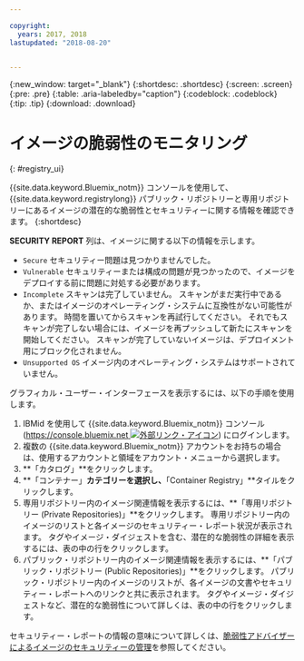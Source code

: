 ```yaml
---

copyright:
  years: 2017, 2018
lastupdated: "2018-08-20"


---
```


{:new_window: target="_blank"}
{:shortdesc: .shortdesc}
{:screen: .screen}
{:pre: .pre}
{:table: .aria-labeledby="caption"}
{:codeblock: .codeblock}
{:tip: .tip}
{:download: .download}


# イメージの脆弱性のモニタリング
{: #registry_ui}

{{site.data.keyword.Bluemix_notm}} コンソールを使用して、{{site.data.keyword.registrylong}} パブリック・リポジトリーと専用リポジトリーにあるイメージの潜在的な脆弱性とセキュリティーに関する情報を確認できます。
{:shortdesc}

**SECURITY REPORT** 列は、イメージに関する以下の情報を示します。
-   `Secure` セキュリティー問題は見つかりませんでした。
-   `Vulnerable` セキュリティーまたは構成の問題が見つかったので、イメージをデプロイする前に問題に対処する必要があります。
-   `Incomplete` スキャンは完了していません。 スキャンがまだ実行中であるか、またはイメージのオペレーティング・システムに互換性がない可能性があります。 時間を置いてからスキャンを再試行してください。 それでもスキャンが完了しない場合には、イメージを再プッシュして新たにスキャンを開始してください。 スキャンが完了していないイメージは、デプロイメント用にブロック化されません。
-   `Unsupported OS` イメージ内のオペレーティング・システムはサポートされていません。

グラフィカル・ユーザー・インターフェースを表示するには、以下の手順を使用します。

1.  IBMid を使用して {{site.data.keyword.Bluemix_notm}} コンソール ([https://console.bluemix.net ![外部リンク・アイコン](../../icons/launch-glyph.svg "外部リンク・アイコン")](https://console.bluemix.net)) にログインします。
2.  複数の {{site.data.keyword.Bluemix_notm}} アカウントをお持ちの場合は、使用するアカウントと領域をアカウント・メニューから選択します。
3.  **「カタログ」**をクリックします。
4.  **「コンテナー」**カテゴリーを選択し、**「Container Registry」**タイルをクリックします。
5.  専用リポジトリー内のイメージ関連情報を表示するには、**「専用リポジトリー (Private Repositories)」**をクリックします。 専用リポジトリー内のイメージのリストと各イメージのセキュリティー・レポート状況が表示されます。 タグやイメージ・ダイジェストを含む、潜在的な脆弱性の詳細を表示するには、表の中の行をクリックします。
6.  パブリック・リポジトリー内のイメージ関連情報を表示するには、**「パブリック・リポジトリー (Public Repositories)」**をクリックします。 パブリック・リポジトリー内のイメージのリストが、各イメージの文書やセキュリティー・レポートへのリンクと共に表示されます。 タグやイメージ・ダイジェストなど、潜在的な脆弱性について詳しくは、表の中の行をクリックします。

セキュリティー・レポートの情報の意味について詳しくは、[脆弱性アドバイザーによるイメージのセキュリティーの管理](../va/va_index.html)を参照してください。
